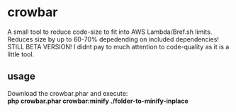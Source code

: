 # crowbar
A small tool to reduce code-size to fit into AWS Lambda/Bref.sh limits. Reduces size by up to 60-70% depedending on included dependencies! STILL BETA VERSION! I didnt pay to much attention to code-quality as it is a little tool.


## usage
Download the crowbar.phar and execute:    
**php crowbar.phar crowbar:minify ./folder-to-minify-inplace**
